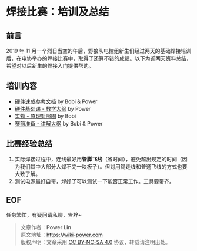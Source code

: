 # 焊接比赛：培训及总结

## 前言

2019 年 11 月一个烈日当空的午后，野狼队电控组新生们经过两天的基础焊接培训后，在电协举办的焊接比赛中，取得了还算不错的成绩。以下为近两天资料总结，希望对以后新生的焊接入门提供帮助。

## 培训内容

- [硬件速成参考文档](https://shimo.im/docs/dyRpp3HyHJgVj8VX) by Bobi & Power
- [硬件基础课 - 教学大纲](https://mubu.com/doc/kJeFad8-cI) by Power
- [实物 - 原理对照图](https://shimo.im/sheets/tK3DTTpgkXpJYjtj/MODOC) by Bobi
- [赛前准备 - 讲解大纲](https://mubu.com/doc/XHHCaWPZ1Y) by Bobi & Power

## 比赛经验总结

1. 实际焊接过程中，连线最好用**管脚飞线**（省时间），避免超出规定的时间（因为我们其中大部分人焊不完一块板子）。但对用锡走线和普通飞线的方式也要大致了解。
2. 测试电源最好自带，焊好了可以测试一下能否正常工作。工具要带齐。

## EOF

任务繁忙，有疑问请私聊，告辞~

> 文章作者：**Power Lin**  
> 原文地址：<https://wiki-power.com>  
> 版权声明：文章采用 [CC BY-NC-SA 4.0](https://creativecommons.org/licenses/by/4.0/deed.zh) 协议，转载请注明出处。
